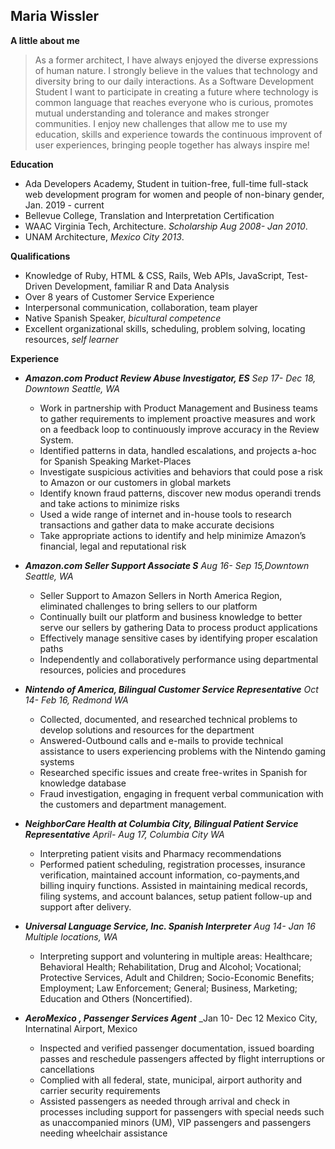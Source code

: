 
## Maria Wissler

**A little about me**

> As a former architect, I have always enjoyed the diverse expressions of human nature. I strongly believe in the values that technology and diversity bring to our daily interactions. As a Software Development Student I want to participate in creating a future where technology is common language that reaches everyone who is curious, promotes mutual understanding 
and tolerance and makes stronger communities. I enjoy new challenges that allow me to use my education, skills and experience towards the continuous improvent of user experiences, bringing people together has always inspire me! 


**Education**

* Ada Developers Academy, Student in tuition-free, full-time full-stack web development program for women and people of non-binary gender, Jan. 2019 - current
* Bellevue College, Translation and Interpretation Certification 
* WAAC Virginia Tech, Architecture. _Scholarship Aug 2008- Jan 2010_.
* UNAM Architecture, _Mexico City 2013_.


**Qualifications**

* Knowledge of Ruby, HTML & CSS, Rails, Web APIs, JavaScript, Test-Driven Development, familiar R and Data Analysis
* Over 8 years of Customer Service Experience
* Interpersonal communication, collaboration, team player 
* Native Spanish Speaker, _bicultural competence_
* Excellent organizational skills, scheduling, problem solving, locating resources, _self learner_

**Experience**

* **_Amazon.com Product Review Abuse Investigator, ES_** _Sep 17- Dec 18, Downtown Seattle, WA_
  * Work in partnership with Product Management and Business teams to gather requirements to implement proactive measures and work on a feedback loop to continuously improve accuracy in the Review System. 
  * Identified patterns in data, handled escalations, and projects a-hoc for Spanish Speaking Market-Places
  * Investigate suspicious activities and behaviors that could pose a risk to Amazon or our customers in global markets
  * Identify known fraud patterns, discover new modus operandi trends and take actions to minimize risks
  * Used a wide range of internet and in-house tools to research transactions and gather data to make accurate decisions
  * Take appropriate actions to identify and help minimize Amazon’s financial, legal and reputational risk

* **_Amazon.com Seller Support Associate S_** _Aug 16- Sep 15,Downtown Seattle, WA_ 
  * Seller Support to Amazon Sellers in North America Region, eliminated challenges to bring sellers to our platform
  * Continually built our platform and business knowledge to better serve our sellers by gathering Data to process product applications
  * Effectively manage sensitive cases by identifying proper escalation paths
  * Independently and collaboratively performance using departmental resources, policies and procedures 

* **_Nintendo of America, Bilingual Customer Service Representative_** _Oct 14- Feb 16, Redmond WA_
  * Collected, documented, and researched technical problems to develop solutions and resources for the department
  * Answered-Outbound calls and e-mails to provide technical assistance to users experiencing problems with the Nintendo gaming systems  
  * Researched specific issues and create free-writes in Spanish for knowledge database 
  * Fraud investigation, engaging in frequent verbal communication with the customers and department management.
  
* **_NeighborCare Health at Columbia City, Bilingual Patient Service Representative_** _April- Aug 17, Columbia City WA_
  * Interpreting patient visits and Pharmacy recommendations
  * Performed patient scheduling, registration processes, insurance verification, maintained account information, co-payments,and billing inquiry functions. Assisted in maintaining medical records, filing systems, and account balances, setup patient follow-up and support after delivery.

* **_Universal Language Service, Inc. Spanish Interpreter_** _Aug 14- Jan 16 Multiple locations, WA_
  * Interpreting support and voluntering in multiple areas: Healthcare; Behavioral Health; Rehabilitation, Drug and Alcohol; Vocational; Protective Services, Adult and Children; Socio-Economic Benefits; Employment; Law Enforcement; General; Business, Marketing; Education and Others (Noncertified).
  
* **_AeroMexico , Passenger Services Agent_** _Jan 10- Dec 12 Mexico City, Internatinal Airport, Mexico
  * Inspected and verified passenger documentation, issued boarding passes and reschedule passengers affected by flight interruptions or cancellations
  * Complied with all federal, state, municipal, airport authority and carrier security requirements
  * Assisted passengers as needed through arrival and check in processes including support for passengers with special needs such as unaccompanied minors (UM), VIP passengers and passengers needing wheelchair assistance
  
